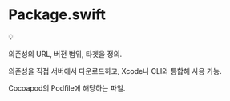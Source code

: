 # Package.swift

<aside>
💡

의존성의 URL, 버전 범위, 타겟을 정의.

의존성을 직접 서버에서 다운로드하고, Xcode나 CLI와 통합해 사용 가능.

Cocoapod의 Podfile에 해당하는 파일.

</aside>